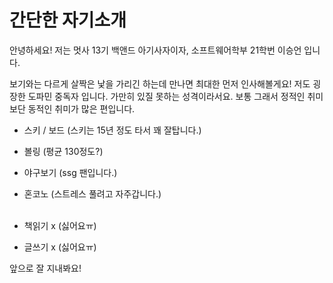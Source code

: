 # 간단한 자기소개

안녕하세요! 저는 멋사 13기 백앤드 아기사자이자, 소프트웨어학부 21학번 이승언 입니다.


보기와는 다르게 살짝은 낯을 가리긴 하는데 만나면 최대한 먼저 인사해볼게요!
저도 굉장한 도파민 중독자 입니다. 가만히 있질 못하는 성격이라서요.
보통 그래서 정적인 취미 보단 동적인 취미가 많은 편입니다.

- 스키 / 보드 (스키는 15년 정도 타서 꽤 잘탑니다.)
- 볼링 (평균 130정도?)
- 야구보기 (ssg 팬입니다.)
- 혼코노 (스트레스 풀려고 자주갑니다.) <br><br>
  

- 책읽기 x (싫어요ㅠ)
- 글쓰기 x (싫어요ㅠ)

앞으로 잘 지내봐요!
